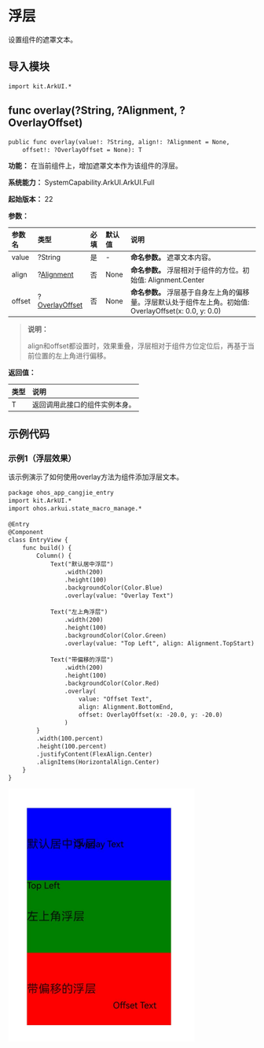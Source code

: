 # 浮层

设置组件的遮罩文本。

## 导入模块

```cangjie
import kit.ArkUI.*
```

## func overlay(?String, ?Alignment, ?OverlayOffset)

```cangjie
public func overlay(value!: ?String, align!: ?Alignment = None,
    offset!: ?OverlayOffset = None): T
```

**功能：** 在当前组件上，增加遮罩文本作为该组件的浮层。

**系统能力：** SystemCapability.ArkUI.ArkUI.Full

**起始版本：** 22

**参数：**

|参数名|类型|必填|默认值|说明|
|:---|:---|:---|:---|:---|
|value|?String|是|-|**命名参数。** 遮罩文本内容。|
|align|?[Alignment](./cj-common-types.md#enum-alignment)|否|None|**命名参数。** 浮层相对于组件的方位。初始值:  Alignment.Center|
|offset|?[OverlayOffset](./cj-common-types.md#class-overlayoffset)|否|None|**命名参数。** 浮层基于自身左上角的偏移量。浮层默认处于组件左上角。初始值:  OverlayOffset(x: 0.0, y: 0.0)|

> **说明：**
>
> align和offset都设置时，效果重叠，浮层相对于组件方位定位后，再基于当前位置的左上角进行偏移。

**返回值：**

|类型|说明|
|:---|:---|
|T|返回调用此接口的组件实例本身。|


## 示例代码

### 示例1（浮层效果）

该示例演示了如何使用overlay方法为组件添加浮层文本。

<!-- run -->

```cangjie
package ohos_app_cangjie_entry
import kit.ArkUI.*
import ohos.arkui.state_macro_manage.*

@Entry
@Component
class EntryView {
    func build() {
        Column() {
            Text("默认居中浮层")
                .width(200)
                .height(100)
                .backgroundColor(Color.Blue)
                .overlay(value: "Overlay Text")
            
            Text("左上角浮层")
                .width(200)
                .height(100)
                .backgroundColor(Color.Green)
                .overlay(value: "Top Left", align: Alignment.TopStart)
            
            Text("带偏移的浮层")
                .width(200)
                .height(100)
                .backgroundColor(Color.Red)
                .overlay(
                    value: "Offset Text", 
                    align: Alignment.BottomEnd,
                    offset: OverlayOffset(x: -20.0, y: -20.0)
                )
        }
        .width(100.percent)
        .height(100.percent)
        .justifyContent(FlexAlign.Center)
        .alignItems(HorizontalAlign.Center)
    }
}
```

![overlay](figures/overlay.png)